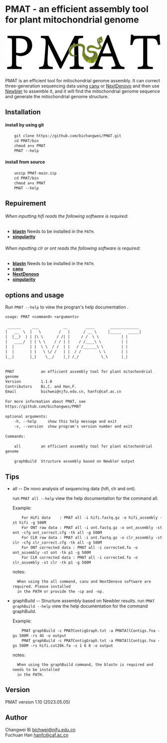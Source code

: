 # PMAT - an efficient assembly tool for plant mitochondrial genome
<p align="center"><img src="misc/logo.png" alt="Unicycler" width="600"></p>

PMAT is an efficient tool for mitochondrial genome assembly. It can correct three-generation sequencing data using [canu](https://github.com/marbl/canu) or [NextDenovo](https://github.com/Nextomics/NextDenovo) and then use [Newbler](https://evomics.org/learning/assembly-and-alignment/newbler/) to assemble it, and it will find the mitochondrial genome sequence and generate the mitochondrial genome structure.

## Installation

#### install by using git
```
    git clone https://github.com/bichangwei/PMAT.git
    cd PMAT/bin
    chmod a+x PMAT
    PMAT --help
```

#### install from source
```
    unzip PMAT-main.zip
    cd PMAT/bin
    chmod a+x PMAT
    PMAT --help
```

## Repuirement

###### When inputting hifi reads the following software is required:
- [**blastn**](https://blast.ncbi.nlm.nih.gov/Blast.cgi?CMD=Web&PAGE_TYPE=BlastDocs&DOC_TYPE=Download)  Needs to be installed in the `PATH`.
- [**singularity**](https://github.com/YanshuQu/runAssembly)

###### When inputting clr or ont reads the following software is required:

- [**blastn**](https://blast.ncbi.nlm.nih.gov/Blast.cgi?CMD=Web&PAGE_TYPE=BlastDocs&DOC_TYPE=Download)     Needs to be installed in the `PATH`.
- [**canu**](https://github.com/marbl/canu)
- [**NextDenovo**](https://github.com/Nextomics/NextDenovo)
- [**singularity**](https://github.com/YanshuQu/runAssembly)

## options and usage
Run `PMAT --help` to view the progran's help documentation .

    usage: PMAT <command> <arguments>
    
     ______     ___           __        ____       _____________ 
    |   __  \  |   \        /   |      / __ \     |_____   _____|
    |  |__)  | | |\ \      / /| |     / /  \ \          | |      
    |   ____/  | | \ \    / / | |    / /____\ \         | |      
    |  |       | |  \ \  / /  | |   / /______\ \        | |      
    |  |       | |   \ \/ /   | |  / /        \ \       | |      
    |__|       |_|    \__/    |_| /_/          \_\      |_|


    PMAT            an efficient assembly tool for plant mitochondrial genome
    Version         1.1.0
    Contributors    Bi,C. and Han,F.
    Email           bichwei@njfu.edu.cn, hanfc@caf.ac.cn
    
    For more information about PMAT, see https://github.com/bichangwei/PMAT

    optional arguments:
        -h, --help     show this help message and exit
        -v, --version  show program's version number and exit

    Commands:

        all         an efficient assembly tool for plant mitochondrial genome
    
        graphBuild  Structure assembly based on Newbler output


## Tips

- all -- De novo analysis of sequencing data (hifi, clr and ont).
    
    run `PMAT all --help` view the help documentation for the command all.

    Example:
    ```
        For HiFi data    : PMAT all -i hifi.fastq.gz -o hifi_assembly -st hifi -g 500M
        For ONT raw data : PMAT all -i ont.fastq.gz -o ont_assembly -st ont -cfg ont_correct.cfg -tk all -g 500M
        For CLR raw data : PMAT all -i ont.fastq.gz -o clr_assembly -st clr -cfg clr_correct.cfg -tk all -g 500M
        For ONT corrected data : PMAT all -i corrected.fa -o ont_assembly -st ont -tk p1 -g 500M
        For CLR corrected data : PMAT all -i corrected.fa -o clr_assembly -st clr -tk p1 -g 500M
    ```

    notes:

        When using the all command, canu and NextDenovo software are required. Please installed  
        in the PATH or provide the -cp and -np.
        

- graphBuild -- Structure assembly based on Newbler results.
    run `PMAT graphBuild --help` view the help documentation for the command graphBuild.

    Example:
    ```
        PMAT graphBuild -c PMATContigGraph.txt -a PMATAllContigs.fna -gs 500M -rs 4G -o output
        PMAT graphBuild -c PMATContigGraph.txt -a PMATAllContigs.fna -gs 500M -rs hifi.cut20k.fa -s 1 6 8 -o output
    ```
    notes:
    
        When using the graphBuild command, the blastn is required and needs to be installed  
        in the PATH.
    
## Version
PMAT version 1.10 (2023.05.05)

## Author
Changwei Bi bichwei@njfu.edu.cn  
Fuchuan Han hanfc@caf.ac.cn

